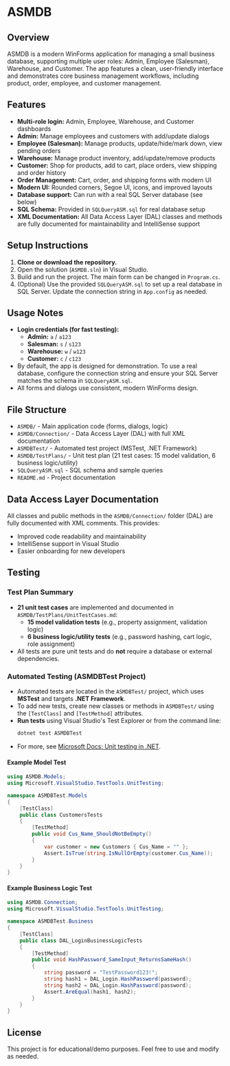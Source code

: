 # ASMDB

## Overview
ASMDB is a modern WinForms application for managing a small business database, supporting multiple user roles: Admin, Employee (Salesman), Warehouse, and Customer. The app features a clean, user-friendly interface and demonstrates core business management workflows, including product, order, employee, and customer management.

## Features
- **Multi-role login:** Admin, Employee, Warehouse, and Customer dashboards
- **Admin:** Manage employees and customers with add/update dialogs
- **Employee (Salesman):** Manage products, update/hide/mark down, view pending orders
- **Warehouse:** Manage product inventory, add/update/remove products
- **Customer:** Shop for products, add to cart, place orders, view shipping and order history
- **Order Management:** Cart, order, and shipping forms with modern UI
- **Modern UI:** Rounded corners, Segoe UI, icons, and improved layouts
- **Database support:** Can run with a real SQL Server database (see below)
- **SQL Schema:** Provided in `SQLQueryASM.sql` for real database setup
- **XML Documentation:** All Data Access Layer (DAL) classes and methods are fully documented for maintainability and IntelliSense support

## Setup Instructions
1. **Clone or download the repository.**
2. Open the solution (`ASMDB.sln`) in Visual Studio.
3. Build and run the project. The main form can be changed in `Program.cs`.
4. (Optional) Use the provided `SQLQueryASM.sql` to set up a real database in SQL Server. Update the connection string in `App.config` as needed.

## Usage Notes
- **Login credentials (for fast testing):**
  - **Admin:** `a` / `a123`
  - **Salesman:** `s` / `s123`
  - **Warehouse:** `w` / `w123`
  - **Customer:** `c` / `c123`
- By default, the app is designed for demonstration. To use a real database, configure the connection string and ensure your SQL Server matches the schema in `SQLQueryASM.sql`.
- All forms and dialogs use consistent, modern WinForms design.

## File Structure
- `ASMDB/` - Main application code (forms, dialogs, logic)
- `ASMDB/Connection/` - Data Access Layer (DAL) with full XML documentation
- `ASMDBTest/` - Automated test project (MSTest, .NET Framework)
- `ASMDB/TestPlans/` - Unit test plan (21 test cases: 15 model validation, 6 business logic/utility)
- `SQLQueryASM.sql` - SQL schema and sample queries
- `README.md` - Project documentation

## Data Access Layer Documentation
All classes and public methods in the `ASMDB/Connection/` folder (DAL) are fully documented with XML comments. This provides:
- Improved code readability and maintainability
- IntelliSense support in Visual Studio
- Easier onboarding for new developers

## Testing

### Test Plan Summary
- **21 unit test cases** are implemented and documented in `ASMDB/TestPlans/UnitTestCases.md`:
  - **15 model validation tests** (e.g., property assignment, validation logic)
  - **6 business logic/utility tests** (e.g., password hashing, cart logic, role assignment)
- All tests are pure unit tests and do **not** require a database or external dependencies.

### Automated Testing (ASMDBTest Project)
- Automated tests are located in the `ASMDBTest/` project, which uses **MSTest** and targets **.NET Framework**.
- To add new tests, create new classes or methods in `ASMDBTest/` using the `[TestClass]` and `[TestMethod]` attributes.
- **Run tests** using Visual Studio's Test Explorer or from the command line:
  ```sh
  dotnet test ASMDBTest
  ```
- For more, see [Microsoft Docs: Unit testing in .NET](https://learn.microsoft.com/en-us/dotnet/core/testing/).

#### Example Model Test
```csharp
using ASMDB.Models;
using Microsoft.VisualStudio.TestTools.UnitTesting;

namespace ASMDBTest.Models
{
    [TestClass]
    public class CustomersTests
    {
        [TestMethod]
        public void Cus_Name_ShouldNotBeEmpty()
        {
            var customer = new Customers { Cus_Name = "" };
            Assert.IsTrue(string.IsNullOrEmpty(customer.Cus_Name));
        }
    }
}
```

#### Example Business Logic Test
```csharp
using ASMDB.Connection;
using Microsoft.VisualStudio.TestTools.UnitTesting;

namespace ASMDBTest.Business
{
    [TestClass]
    public class DAL_LoginBusinessLogicTests
    {
        [TestMethod]
        public void HashPassword_SameInput_ReturnsSameHash()
        {
            string password = "TestPassword123!";
            string hash1 = DAL_Login.HashPassword(password);
            string hash2 = DAL_Login.HashPassword(password);
            Assert.AreEqual(hash1, hash2);
        }
    }
}
```

## License
This project is for educational/demo purposes. Feel free to use and modify as needed.